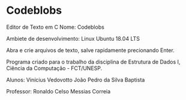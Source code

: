 # Codeblobs
Editor de Texto em C
Nome: Codeblobs

Ambiete de desenvolvimento: Linux Ubuntu 18.04 LTS

Abra e crie arquivos de texto, salve rapidamente precionando Enter.

Programa criado para o trabalho da disciplina de Estrutura de Dados I, Ciência da Computação - FCT/UNESP.

Alunos: Vinícius Vedovotto
        João Pedro da Silva Baptista

Professor: Ronaldo Celso Messias Correia
